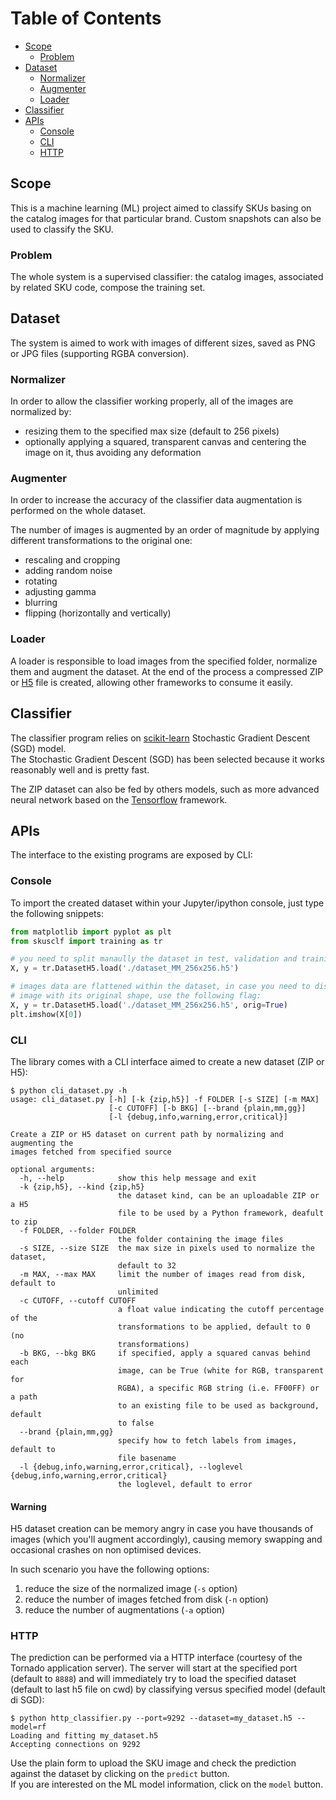 # Table of Contents

* [Scope](#scope)
  * [Problem](#problem)
* [Dataset](#dataset)
  * [Normalizer](#normalizer)
  * [Augmenter](#augmenter)
  * [Loader](#loader)
* [Classifier](#classifier)
* [APIs](#apis)
  * [Console](#console)
  * [CLI](#cli)
  * [HTTP](#http)



## Scope
This is a machine learning (ML) project aimed to classify SKUs basing on the catalog images for that particular brand. Custom snapshots can also be used to classify the SKU.

### Problem
The whole system is a supervised classifier: the catalog images, associated by related SKU code, compose the training set.

## Dataset
The system is aimed to work with images of different sizes, saved as PNG or JPG files (supporting RGBA conversion).

### Normalizer
In order to allow the classifier working properly, all of the images are normalized by:
- resizing them to the specified max size (default to 256 pixels)
- optionally applying a squared, transparent canvas and centering the image on it, thus avoiding any deformation

### Augmenter
In order to increase the accuracy of the classifier data augmentation is performed on the whole dataset.

The number of images is augmented by an order of magnitude by applying different transformations to the original one:
- rescaling and cropping
- adding random noise
- rotating
- adjusting gamma
- blurring
- flipping (horizontally and vertically)

### Loader
A loader is responsible to load images from the specified folder, normalize them and augment the dataset.
At the end of the process a compressed ZIP or [H5](https://www.h5py.org/) file is created, allowing other frameworks to consume it easily.

## Classifier
The classifier program relies on [scikit-learn](http://scikit-learn.org/stable/index.html) Stochastic Gradient Descent (SGD) model.  
The Stochastic Gradient Descent (SGD) has been selected because it works reasonably well and is pretty fast.

The ZIP dataset can also be fed by others models, such as more advanced neural network based on the [Tensorflow](https://www.tensorflow.org/) framework.

## APIs
The interface to the existing programs are exposed by CLI:

### Console
To import the created dataset within your Jupyter/ipython console, just type the following snippets:
```python
from matplotlib import pyplot as plt
from skusclf import training as tr

# you need to split manaully the dataset in test, validation and training
X, y = tr.DatasetH5.load('./dataset_MM_256x256.h5')

# images data are flattened within the dataset, in case you need to display an 
# image with its original shape, use the following flag:
X, y = tr.DatasetH5.load('./dataset_MM_256x256.h5', orig=True)
plt.imshow(X[0])
```

### CLI
The library comes with a CLI interface aimed to create a new dataset (ZIP or H5):

```shell
$ python cli_dataset.py -h
usage: cli_dataset.py [-h] [-k {zip,h5}] -f FOLDER [-s SIZE] [-m MAX]
                      [-c CUTOFF] [-b BKG] [--brand {plain,mm,gg}]
                      [-l {debug,info,warning,error,critical}]

Create a ZIP or H5 dataset on current path by normalizing and augmenting the
images fetched from specified source

optional arguments:
  -h, --help            show this help message and exit
  -k {zip,h5}, --kind {zip,h5}
                        the dataset kind, can be an uploadable ZIP or a H5
                        file to be used by a Python framework, deafult to zip
  -f FOLDER, --folder FOLDER
                        the folder containing the image files
  -s SIZE, --size SIZE  the max size in pixels used to normalize the dataset,
                        default to 32
  -m MAX, --max MAX     limit the number of images read from disk, default to
                        unlimited
  -c CUTOFF, --cutoff CUTOFF
                        a float value indicating the cutoff percentage of the
                        transformations to be applied, default to 0 (no
                        transformations)
  -b BKG, --bkg BKG     if specified, apply a squared canvas behind each
                        image, can be True (white for RGB, transparent for
                        RGBA), a specific RGB string (i.e. FF00FF) or a path
                        to an existing file to be used as background, default
                        to false
  --brand {plain,mm,gg}
                        specify how to fetch labels from images, default to
                        file basename
  -l {debug,info,warning,error,critical}, --loglevel {debug,info,warning,error,critical}
                        the loglevel, default to error
```

#### Warning
H5 dataset creation can be memory angry in case you have thousands of images (which you'll augment accordingly), causing memory swapping and occasional crashes on non optimised devices.

In such scenario you have the following options:
1. reduce the size of the normalized image (`-s` option)
2. reduce the number of images fetched from disk (`-n` option)
3. reduce the number of augmentations (`-a` option)


### HTTP
The prediction can be performed via a HTTP interface (courtesy of the Tornado application server). 
The server will start at the specified port (default to `8888`) and will immediately try to load the specified dataset (default to last h5 file on cwd) by classifying versus specified model (default di SGD):

```shell
$ python http_classifier.py --port=9292 --dataset=my_dataset.h5 --model=rf
Loading and fitting my_dataset.h5
Accepting connections on 9292
```

Use the plain form to upload the SKU image and check the prediction against the dataset by clicking on the `predict` button.  
If you are interested on the ML model information, click on the `model` button.
